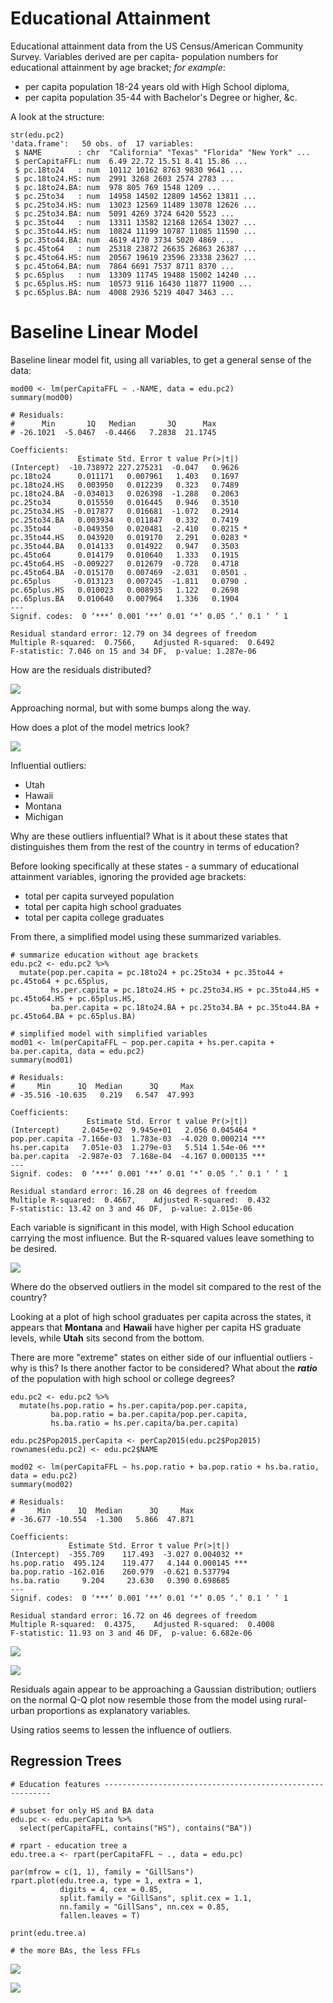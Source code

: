 # Educational Attainment

Educational attainment data from the US Census/American Community Survey. Variables derived are per capita- population numbers for educational attainment by age bracket; _for example_: 

- per capita population 18-24 years old with High School diploma, 
- per capita population 35-44 with Bachelor's Degree or higher, &c.

A look at the structure:

```{R}
str(edu.pc2)
'data.frame':	50 obs. of  17 variables:
 $ NAME        : chr  "California" "Texas" "Florida" "New York" ...
 $ perCapitaFFL: num  6.49 22.72 15.51 8.41 15.86 ...
 $ pc.18to24   : num  10112 10162 8763 9830 9641 ...
 $ pc.18to24.HS: num  2991 3268 2603 2574 2783 ...
 $ pc.18to24.BA: num  978 805 769 1548 1209 ...
 $ pc.25to34   : num  14958 14502 12809 14562 13811 ...
 $ pc.25to34.HS: num  13023 12569 11489 13078 12626 ...
 $ pc.25to34.BA: num  5091 4269 3724 6420 5523 ...
 $ pc.35to44   : num  13311 13582 12168 12654 13027 ...
 $ pc.35to44.HS: num  10824 11199 10787 11085 11590 ...
 $ pc.35to44.BA: num  4619 4170 3734 5020 4869 ...
 $ pc.45to64   : num  25318 23872 26635 26863 26387 ...
 $ pc.45to64.HS: num  20567 19619 23596 23338 23627 ...
 $ pc.45to64.BA: num  7864 6691 7537 8711 8370 ...
 $ pc.65plus   : num  13309 11745 19488 15002 14240 ...
 $ pc.65plus.HS: num  10573 9116 16430 11877 11900 ...
 $ pc.65plus.BA: num  4008 2936 5219 4047 3463 ...
```

# Baseline Linear Model

Baseline linear model fit, using all variables, to get a general sense of the data:

```{R}
mod00 <- lm(perCapitaFFL ~ .-NAME, data = edu.pc2)
summary(mod00)

# Residuals:
#      Min       1Q   Median       3Q      Max 
# -26.1021  -5.0467  -0.4466   7.2838  21.1745 

Coefficients:
               Estimate Std. Error t value Pr(>|t|)  
(Intercept)  -10.738972 227.275231  -0.047   0.9626  
pc.18to24      0.011171   0.007961   1.403   0.1697  
pc.18to24.HS   0.003950   0.012239   0.323   0.7489  
pc.18to24.BA  -0.034013   0.026398  -1.288   0.2063  
pc.25to34      0.015550   0.016445   0.946   0.3510  
pc.25to34.HS  -0.017877   0.016681  -1.072   0.2914  
pc.25to34.BA   0.003934   0.011847   0.332   0.7419  
pc.35to44     -0.049350   0.020481  -2.410   0.0215 *
pc.35to44.HS   0.043920   0.019170   2.291   0.0283 *
pc.35to44.BA   0.014133   0.014922   0.947   0.3503  
pc.45to64      0.014179   0.010640   1.333   0.1915  
pc.45to64.HS  -0.009227   0.012679  -0.728   0.4718  
pc.45to64.BA  -0.015170   0.007469  -2.031   0.0501 .
pc.65plus     -0.013123   0.007245  -1.811   0.0790 .
pc.65plus.HS   0.010023   0.008935   1.122   0.2698  
pc.65plus.BA   0.010640   0.007964   1.336   0.1904  
---
Signif. codes:  0 ‘***’ 0.001 ‘**’ 0.01 ‘*’ 0.05 ‘.’ 0.1 ‘ ’ 1

Residual standard error: 12.79 on 34 degrees of freedom
Multiple R-squared:  0.7566,	Adjusted R-squared:  0.6492 
F-statistic: 7.046 on 15 and 34 DF,  p-value: 1.287e-06
```

How are the residuals distributed? 

![](R_plots/05-model-building-education/EDA-baseline-residuals.png)

Approaching normal, but with some bumps along the way.

How does a plot of the model metrics look? 

![](R_plots/05-model-building-education/EDA-baseline-resid-vs-fit.png)

Influential outliers:

- Utah
- Hawaii
- Montana
- Michigan

Why are these outliers influential? What is it about these states that distinguishes them from the rest of the country in terms of education?

Before looking specifically at these states - a summary of educational attainment variables, ignoring the provided age brackets:

- total per capita surveyed population
- total per capita high school graduates
- total per capita college graduates

From there, a simplified model using these summarized variables.

```{R}
# summarize education without age brackets
edu.pc2 <- edu.pc2 %>%
  mutate(pop.per.capita = pc.18to24 + pc.25to34 + pc.35to44 + pc.45to64 + pc.65plus,
         hs.per.capita = pc.18to24.HS + pc.25to34.HS + pc.35to44.HS + pc.45to64.HS + pc.65plus.HS,
         ba.per.capita = pc.18to24.BA + pc.25to34.BA + pc.35to44.BA + pc.45to64.BA + pc.65plus.BA)
         
# simplified model with simplified variables
mod01 <- lm(perCapitaFFL ~ pop.per.capita + hs.per.capita + ba.per.capita, data = edu.pc2)
summary(mod01)

# Residuals:
#     Min      1Q  Median      3Q     Max 
# -35.516 -10.635   0.219   6.547  47.993 

Coefficients:
                 Estimate Std. Error t value Pr(>|t|)    
(Intercept)     2.045e+02  9.945e+01   2.056 0.045464 *  
pop.per.capita -7.166e-03  1.783e-03  -4.020 0.000214 ***
hs.per.capita   7.051e-03  1.279e-03   5.514 1.54e-06 ***
ba.per.capita  -2.987e-03  7.168e-04  -4.167 0.000135 ***
---
Signif. codes:  0 ‘***’ 0.001 ‘**’ 0.01 ‘*’ 0.05 ‘.’ 0.1 ‘ ’ 1

Residual standard error: 16.28 on 46 degrees of freedom
Multiple R-squared:  0.4667,	Adjusted R-squared:  0.432 
F-statistic: 13.42 on 3 and 46 DF,  p-value: 2.015e-06
```

Each variable is significant in this model, with High School education carrying the most influence. But the R-squared values leave something to be desired. 

![](R_plots/05-model-building-education/edu-percapita.jpg)

Where do the observed outliers in the model sit compared to the rest of the country? 

Looking at a plot of high school graduates per capita across the states, it appears that **Montana** and **Hawaii** have higher per capita HS graduate levels, while **Utah** sits second from the bottom. 

There are more "extreme" states on either side of our influential outliers - why is this? Is there another factor to be considered? What about the **_ratio_** of the population with high school or college degrees? 

```{R}
edu.pc2 <- edu.pc2 %>%
  mutate(hs.pop.ratio = hs.per.capita/pop.per.capita,
         ba.pop.ratio = ba.per.capita/pop.per.capita,
         hs.ba.ratio = hs.per.capita/ba.per.capita)

edu.pc2$Pop2015.perCapita <- perCap2015(edu.pc2$Pop2015)
rownames(edu.pc2) <- edu.pc2$NAME

mod02 <- lm(perCapitaFFL ~ hs.pop.ratio + ba.pop.ratio + hs.ba.ratio, data = edu.pc2)
summary(mod02)

# Residuals:
#     Min      1Q  Median      3Q     Max 
# -36.677 -10.554  -1.300   5.866  47.871 

Coefficients:
             Estimate Std. Error t value Pr(>|t|)    
(Intercept)  -355.709    117.493  -3.027 0.004032 ** 
hs.pop.ratio  495.124    119.477   4.144 0.000145 ***
ba.pop.ratio -162.016    260.979  -0.621 0.537794    
hs.ba.ratio     9.204     23.630   0.390 0.698685    
---
Signif. codes:  0 ‘***’ 0.001 ‘**’ 0.01 ‘*’ 0.05 ‘.’ 0.1 ‘ ’ 1

Residual standard error: 16.72 on 46 degrees of freedom
Multiple R-squared:  0.4375,	Adjusted R-squared:  0.4008 
F-statistic: 11.93 on 3 and 46 DF,  p-value: 6.682e-06
```

![](R_plots/05-model-building-education/EDA-edu-ratios-hist.png)

![](R_plots/05-model-building-education/EDA-edu-ratios.png)

Residuals again appear to be approaching a Gaussian distribution; outliers on the normal Q-Q plot now resemble those from the model using rural-urban proportions as explanatory variables. 

Using ratios seems to lessen the influence of outliers. 

## Regression Trees

```{R}
# Education features ----------------------------------------------------------

# subset for only HS and BA data
edu.pc <- edu.perCapita %>%
  select(perCapitaFFL, contains("HS"), contains("BA"))

# rpart - education tree a
edu.tree.a <- rpart(perCapitaFFL ~ ., data = edu.pc)

par(mfrow = c(1, 1), family = "GillSans")
rpart.plot(edu.tree.a, type = 1, extra = 1,
           digits = 4, cex = 0.85, 
           split.family = "GillSans", split.cex = 1.1,
           nn.family = "GillSans", nn.cex = 0.85, 
           fallen.leaves = T)
           
print(edu.tree.a)

# the more BAs, the less FFLs
```
![](R_plots/00-regression-trees/education-rpart-01.png)

![](R_plots/00-regression-trees/education-rpart-splits.jpg)















